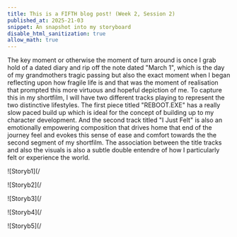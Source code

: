```yaml
---
title: This is a FIFTH blog post! (Week 2, Session 2)
published_at: 2025-21-03
snippet: An snapshot into my storyboard
disable_html_sanitization: true
allow_math: true
---
```


The key moment or otherwise the moment of turn around is once I grab hold of a dated diary and rip off the note dated "March 1", which is the day of my grandmothers tragic passing but also the exact moment when I began reflecting upon how fragile life is and that was the moment of realisation that prompted this more virtuous and hopeful depiction of me. To capture this in my shortfilm, I will have two different tracks playing to represent the two distinctive lifestyles. The first piece titled "REBOOT.EXE" has a really slow paced build up which is ideal for the concept of building up to my character development. And the second track titled "I Just Felt" is also an emotionally empowering composition that drives home that end of the journey feel and evokes this sense of ease and comfort towards the the second segment of my shortfilm. The association between the title tracks and also the visuals is also a subtle double entendre of how I particularly felt or experience the world. 

![Storyb1](/

![Storyb2](/

![Storyb3](/

![Storyb4](/

![Storyb5](/
